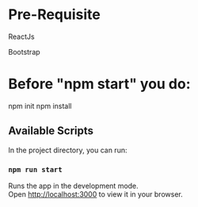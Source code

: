 # Pre-Requisite
ReactJs

Bootstrap

# Before "npm start" you do:
npm init
npm install

## Available Scripts

In the project directory, you can run:

### `npm run start`

Runs the app in the development mode.\
Open [http://localhost:3000](http://localhost:3000) to view it in your browser.


